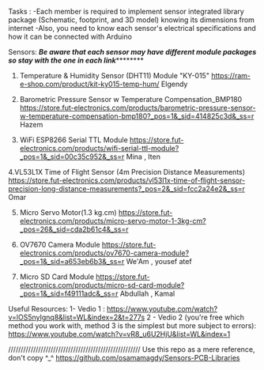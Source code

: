 Tasks :
-Each member is required to implement sensor integrated library package (Schematic, footprint, and 3D model) knowing its dimensions from internet
-Also, you need to know each sensor's electrical specifications and how it can be connected with Arduino


Sensors: 
*****Be aware that each sensor may have different module packages so stay with the one in each link*************
1. Temperature & Humidity Sensor (DHT11) Module "KY-015"
https://ram-e-shop.com/product/kit-ky015-temp-hum/
Elgendy 

2. Barometric Pressure Sensor w Temperature Compensation_BMP180 
https://store.fut-electronics.com/products/barometric-pressure-sensor-w-temperature-compensation-bmp180?_pos=1&_sid=414825c3d&_ss=r
Hazem 

3. WiFi ESP8266 Serial TTL Module
https://store.fut-electronics.com/products/wifi-serial-ttl-module?_pos=1&_sid=00c35c952&_ss=r
Mina , Iten 

4.VL53L1X Time of Flight Sensor (4m Precision Distance Measurements)
https://store.fut-electronics.com/products/vl53l1x-time-of-flight-sensor-precision-long-distance-measurements?_pos=2&_sid=fcc2a24e2&_ss=r
Omar

5. Micro Servo Motor(1.3 kg.cm)
https://store.fut-electronics.com/products/micro-servo-motor-1-3kg-cm?_pos=26&_sid=cda2b61c4&_ss=r

6. OV7670 Camera Module
https://store.fut-electronics.com/products/ov7670-camera-module?_pos=1&_sid=a653eb6b3&_ss=r
We'Am , yousef atef

7. Micro SD Card Module
https://store.fut-electronics.com/products/micro-sd-card-module?_pos=1&_sid=f49111adc&_ss=r
Abdullah , Kamal


Useful Resources:
1- Vedio 1 : 
	https://www.youtube.com/watch?v=lOS5nyIgnq8&list=WL&index=2&t=277s
2 - Vedio 2 (you're free which method you work with, method 3 is the simplest but more subject to errors):
	https://www.youtube.com/watch?v=vR8_u6U2HjU&list=WL&index=1


/////////////////////////////////////////////////////
Use this repo as a mere reference, don't copy ^_^
https://github.com/osamamagdy/Sensors-PCB-Libraries
